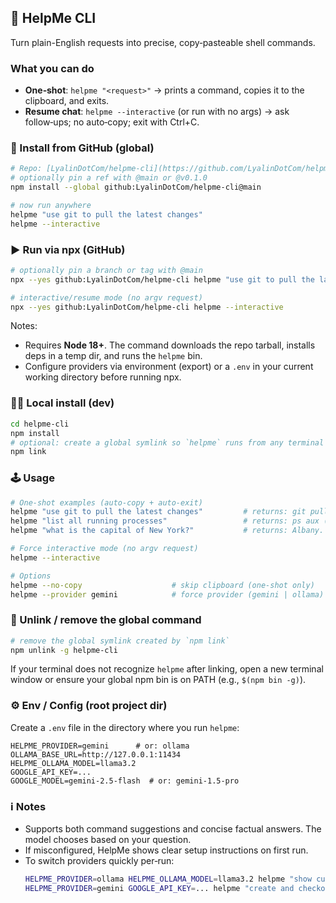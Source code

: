 ## 🛟 HelpMe CLI

Turn plain-English requests into precise, copy‑pasteable shell commands.

### What you can do
- **One‑shot**: `helpme "<request>"` → prints a command, copies it to the clipboard, and exits.
- **Resume chat**: `helpme --interactive` (or run with no args) → ask follow‑ups; no auto‑copy; exit with Ctrl+C.

### 🚀 Install from GitHub (global)

```bash
# Repo: [LyalinDotCom/helpme-cli](https://github.com/LyalinDotCom/helpme-cli)
# optionally pin a ref with @main or @v0.1.0
npm install --global github:LyalinDotCom/helpme-cli@main

# now run anywhere
helpme "use git to pull the latest changes"
helpme --interactive
```

### ▶️ Run via npx (GitHub)

```bash
# optionally pin a branch or tag with @main
npx --yes github:LyalinDotCom/helpme-cli helpme "use git to pull the latest changes"

# interactive/resume mode (no argv request)
npx --yes github:LyalinDotCom/helpme-cli helpme --interactive
```

Notes:
- Requires **Node 18+**. The command downloads the repo tarball, installs deps in a temp dir, and runs the `helpme` bin.
- Configure providers via environment (export) or a `.env` in your current working directory before running npx.

### 🧑‍💻 Local install (dev)

```bash
cd helpme-cli
npm install
# optional: create a global symlink so `helpme` runs from any terminal
npm link
```

### 🕹️ Usage

```bash
# One‑shot examples (auto‑copy + auto‑exit)
helpme "use git to pull the latest changes"         # returns: git pull
helpme "list all running processes"                 # returns: ps aux (or similar)
helpme "what is the capital of New York?"           # returns: Albany.

# Force interactive mode (no argv request)
helpme --interactive

# Options
helpme --no-copy                    # skip clipboard (one‑shot only)
helpme --provider gemini            # force provider (gemini | ollama)
```

### 🔌 Unlink / remove the global command

```bash
# remove the global symlink created by `npm link`
npm unlink -g helpme-cli
```

If your terminal does not recognize `helpme` after linking, open a new terminal window or ensure your global npm bin is on PATH (e.g., `$(npm bin -g)`).

### ⚙️ Env / Config (root project dir)

Create a `.env` file in the directory where you run `helpme`:

```
HELPME_PROVIDER=gemini      # or: ollama
OLLAMA_BASE_URL=http://127.0.0.1:11434
HELPME_OLLAMA_MODEL=llama3.2
GOOGLE_API_KEY=...
GOOGLE_MODEL=gemini-2.5-flash  # or: gemini-1.5-pro
```

### ℹ️ Notes

- Supports both command suggestions and concise factual answers. The model chooses based on your question.
- If misconfigured, HelpMe shows clear setup instructions on first run.
- To switch providers quickly per‑run:
  ```bash
  HELPME_PROVIDER=ollama HELPME_OLLAMA_MODEL=llama3.2 helpme "show current git branch"
  HELPME_PROVIDER=gemini GOOGLE_API_KEY=... helpme "create and checkout a branch named feature/login"
  ```


